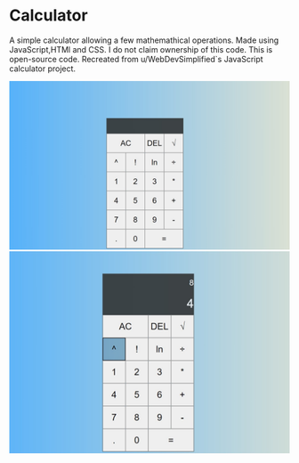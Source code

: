 # Calculator
A simple calculator allowing a few mathemathical operations. Made using JavaScript,HTMl and CSS.
I do not claim ownership of this code.
This is open-source code.
Recreated from u/WebDevSimplified`s JavaScript calculator project.

![Finished version image](https://github.com/KChimev/Calculator/blob/main/finished/calc1.jpg?raw=true)
![Finished version image](https://github.com/KChimev/Calculator/blob/main/finished/calc2.jpg?raw=true)
